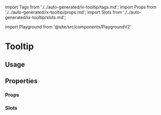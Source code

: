 import Tags from './../auto-generated/ix-tooltip/tags.md';
import Props from './../auto-generated/ix-tooltip/props.md';
import Slots from './../auto-generated/ix-tooltip/slots.md';

import Playground from '@site/src/components/PlaygroundV2'

# Tooltip

<Tags />

## Usage

<Playground
name="tooltip"
height="16rem"
examplesByName>
</Playground>

## Properties

### Props

<Props />

### Slots

<Slots />
